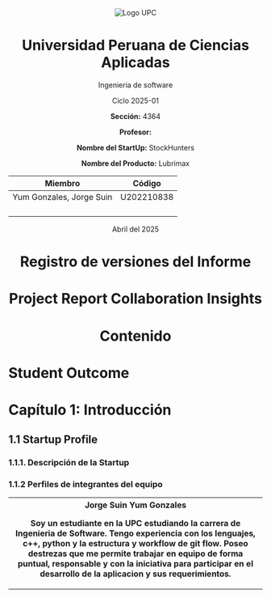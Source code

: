 <div align="center">
<img src="https://upload.wikimedia.org/wikipedia/commons/f/fc/UPC_logo_transparente.png" alt="Logo UPC">

# Universidad Peruana de Ciencias Aplicadas

Ingenieria de software

Ciclo 2025-01

**Sección:** 4364

**Profesor:** 

**Nombre del StartUp:** StockHunters

**Nombre del Producto:** Lubrimax

| Miembro                             | Código     |
|-------------------------------------|------------|
| Yum Gonzales, Jorge Suin            | U202210838 |
|             |  |
|            |  |
|  |  |
|         |  |

Abril del 2025

# Registro de versiones del Informe

# Project Report Collaboration Insights

# Contenido
</div>

# Student Outcome

# Capítulo 1: Introducción
## 1.1 Startup Profile
### 1.1.1. Descripción de la Startup

### 1.1.2 Perfiles de integrantes del equipo
<table>
    <tr> 
        <th>
            <b>Jorge Suin Yum Gonzales </b>
            <p>Soy un estudiante en la UPC estudiando la carrera de Ingenieria de Software. Tengo experiencia con los lenguajes, c++, python y la estructura y workflow de git flow. Poseo destrezas que me permite trabajar en equipo de forma puntual, responsable y con la iniciativa para participar en el desarrollo de la aplicacion y sus requerimientos.</p> 
        </th>   
    </tr>
</table>


